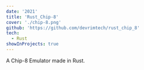 ```yaml
---
date: '2021'
title: 'Rust_Chip-8'
cover: './chip-8.png'
github: 'https://github.com/devrimtech/rust_chip_8'
tech:
  - Rust
showInProjects: true
---
```


A Chip-8 Emulator made in Rust.
